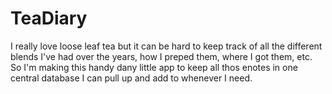 # TeaDiary
I really love loose leaf tea but it can be hard to keep track of all the different blends I've had over the years, how I preped them, where I got them, etc. So I'm making this handy dany little app to keep all thos enotes in one central database I can pull up and add to whenever I need.
